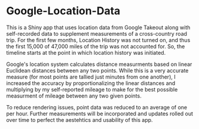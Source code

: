 # Google-Location-Data
This is a Shiny app that uses location data from Google Takeout along with self-recorded data to supplement measurements of a cross-country road trip.  For the first few months, Location History was not turned on, and thus the first 15,000 of 47,000 miles of the trip was not accounted for.  So, the timeline starts at the point in which location history was initiated.

Google's location system calculates distance measurments based on linear Euclidean distances between any two points.  While this is a very accurate measure (for most points are tallied just minutes from one another), I increased the accuracy by proportionalizing the linear distances and multiplying by my self-reported mileage to make for the best possible measurment of mileage between any two given points.

To reduce rendering issues, point data was reduced to an average of one per hour.
Further measurements will be incorporated and updates rolled out over time to perfect the aestehtics and usability of this app.
